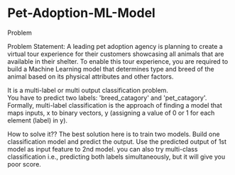 # Pet-Adoption-ML-Model

Problem

Problem Statement:  A leading pet adoption agency is planning to create a virtual tour experience for their customers showcasing all animals that are available in their shelter. To enable this tour experience, you are required to build a Machine Learning model that determines type and breed of the animal based on its physical attributes and other factors.

It is a multi-label or multi output classification problem.  
You have to predict two labels: 'breed_catagory' and 'pet_catagory'. Formally, multi-label classification is the approach of finding a model that maps inputs, x to binary vectors, y (assigning a value of 0 or 1 for each element (label) in y). 

How to solve it?? The best solution here is to train two models. Build one classification model and predict the output. Use the predicted output of 1st model as input feature to 2nd model. you can also try multi-class classification i.e., predicting both labels simultaneously, but it will give you poor score.
